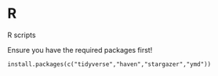 # R
R scripts


Ensure you have the required packages first! 

```
install.packages(c("tidyverse","haven","stargazer","ymd"))
```
